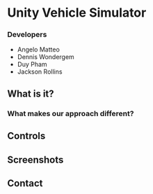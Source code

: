 # Unity Vehicle Simulator
### Developers
* Angelo Matteo
* Dennis Wondergem
* Duy Pham
* Jackson Rollins


## What is it?

### What makes our approach different?

## Controls

## Screenshots

## Contact





